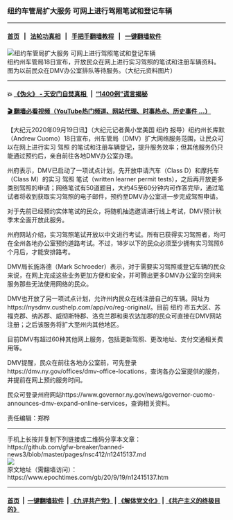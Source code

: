 ### 纽约车管局扩大服务 可网上进行驾照笔试和登记车辆
------------------------

#### [首页](https://github.com/gfw-breaker/banned-news3/blob/master/README.md) &nbsp;&nbsp;|&nbsp;&nbsp; [法轮功真相](https://github.com/begood0513/basic/blob/master/README.md)  &nbsp;&nbsp;|&nbsp;&nbsp; [手把手翻墙教程](https://github.com/gfw-breaker/guides/wiki)  &nbsp;&nbsp;|&nbsp;&nbsp; [一键翻墙软件](https://github.com/gfw-breaker/nogfw/blob/master/README.md)  



<div><img alt="纽约车管局扩大服务 可网上进行驾照笔试和登记车辆" class="attachment-djy_600_400 size-djy_600_400 wp-post-image" src="https://i.epochtimes.com/assets/uploads/2020/09/a4bbbfd4357779595b66abc50fecdef5-600x400.jpg"/>
<div class="caption">
 纽约州车管局18日宣布，开放民众在网上进行实习驾照的笔试和注册车辆资料。图为以前民众在DMV办公室排队等待服务。（大纪元资料图片）
</div></div><hr/>

#### 💥 [《伪火》 - 天安门自焚真相 ](http://158.247.195.190:10000/videos/blog/weihuo.html)&nbsp; |&nbsp; [“1400例”谎言揭秘  ](http://158.247.195.190:10000/videos/blog/jiexi1400.html)

#### [ 🎬  翻墙必看视频（YouTube热门频道、网站代理、时事热点、历史事件 ...）](https://github.com/gfw-breaker/links/blob/master/banned.md)

<div><p>
 【大纪元2020年09月19日讯】（大纪元记者黄小堂美国
 <ok href="https://www.epochtimes.com/gb/tag/%E7%BA%BD%E7%BA%A6.html">
  纽约
 </ok>
 报导）纽约州长库默（Andrew Cuomo）18日宣布，州车管局（DMV）扩大网络服务范围，让民众可以在网上进行实习
 <ok href="https://www.epochtimes.com/gb/tag/%E9%A9%BE%E7%85%A7.html">
  驾照
 </ok>
 的笔试和注册车辆登记，提升服务效率；但其他服务仍只能通过预约后，亲自前往各地DMV办公室办理。
</p>
<p>
 州府表示，DMV已启动了一项试点计划，先开放申请汽车（Class D）和摩托车（Class M）的实习
 <ok href="https://www.epochtimes.com/gb/tag/%E9%A9%BE%E7%85%A7.html">
  驾照
 </ok>
 笔试（written learner permit tests），之后再开放更多类别驾照的申请；网络笔试有50道题目，大约45至60分钟内可作答完毕，通过笔试者将收到获取实习驾照的电子邮件，预约至DMV办公室进一步完成驾照申请。
</p>
<p>
 对于先前已经预约实体笔试的民众，将随机抽选邀请进行线上考试，DMV预计秋季末全面开放此服务。
</p>
<p>
 州府网站介绍，实习驾照笔试开放以中文进行考试。所有已获得实习驾照者，均可在全州各地办公室预约道路考试。不过，18岁以下的民众必须至少拥有实习驾照6个月后，才能安排路考。
</p>
<p>
 DMV局长施洛德（Mark Schroeder）表示，对于需要实习驾照或登记车辆的民众来说，在网上完成这些业务更加方便和安全，并可腾出更多DMV办公室的空间来服务那些无法使用网络的民众。
</p>
<p>
 DMV也开放了另一项试点计划，允许州内民众在线注册自己的车辆。网址为https://nysdmv.custhelp.com/app/vo/reg-original/。目前
 <ok href="https://www.epochtimes.com/gb/tag/%E7%BA%BD%E7%BA%A6.html">
  纽约
 </ok>
 市五大区、苏福克郡、纳苏郡、威彻斯特郡、洛克兰郡和奥农达加郡的民众可直接在DMV网站注册；之后该服务将扩大至州内其他地区。
</p>
<p>
 目前DMV有超过60种其他网上服务，包括更新驾照、更改地址、支付交通相关费用等。
</p>
<p>
 DMV提醒，民众在前往各地办公室前，可先登录https://dmv.ny.gov/offices/dmv-office-locations，查询各办公室提供的服务，并提前在网上预约服务时间。
</p>
<p>
 民众可登录州府网站https://www.governor.ny.gov/news/governor-cuomo-announces-dmv-expand-online-services，查询相关资料。
</p>
<p>
 责任编辑：郑桦
</p>
</div>
<hr/>
手机上长按并复制下列链接或二维码分享本文章：<br/>
https://github.com/gfw-breaker/banned-news3/blob/master/pages/nsc412/n12415137.md <br/>
<a href='https://github.com/gfw-breaker/banned-news3/blob/master/pages/nsc412/n12415137.md'><img src='https://github.com/gfw-breaker/banned-news3/blob/master/pages/nsc412/n12415137.md.png'/></a> <br/>
原文地址（需翻墙访问）：https://www.epochtimes.com/gb/20/9/19/n12415137.htm


------------------------
#### [首页](https://github.com/gfw-breaker/banned-news3/blob/master/README.md) &nbsp;|&nbsp; [一键翻墙软件](https://github.com/gfw-breaker/nogfw/blob/master/README.md) &nbsp;| [《九评共产党》](https://github.com/gfw-breaker/9ping.md/blob/master/README.md#九评之一评共产党是什么) | [《解体党文化》](https://github.com/gfw-breaker/jtdwh.md/blob/master/README.md) | [《共产主义的终极目的》](https://github.com/gfw-breaker/gczydzjmd.md/blob/master/README.md)


<img src='http://gfw-breaker.win/banned-news3/pages/nsc412/n12415137.md' width='0px' height='0px'/>